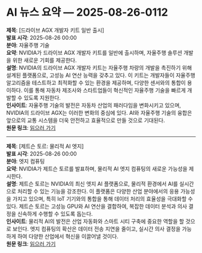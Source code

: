 # AI 뉴스 요약 — 2025-08-26-0112

**제목**: [드라이브 AGX 개발자 키트 일반 출시]  
**발표 시각**: 2025-08-26 00:00  
**분야**: 자율주행 기술  
**요약**: NVIDIA가 드라이브 AGX 개발자 키트를 일반에 출시하며, 자율주행 솔루션 개발을 위한 새로운 기회를 제공한다.  
**설명**: NVIDIA의 드라이브 AGX 개발자 키트는 자율주행 차량의 개발을 촉진하기 위해 설계된 플랫폼으로, 고성능 AI 연산 능력을 갖추고 있다. 이 키트는 개발자들이 자율주행 알고리즘을 테스트하고 최적화할 수 있는 환경을 제공하며, 다양한 센서와의 통합이 용이하다. 이를 통해 자동차 제조사와 스타트업들이 혁신적인 자율주행 기술을 빠르게 개발할 수 있도록 지원한다.  
**인사이트**: 자율주행 기술의 발전은 자동차 산업의 패러다임을 변화시키고 있으며, NVIDIA의 드라이브 AGX는 이러한 변화의 중심에 있다. AI와 자율주행 기술의 융합은 앞으로의 교통 시스템을 더욱 안전하고 효율적으로 만들 것으로 기대된다.  
**원문 링크**: [읽으러 가기](https://blogs.nvidia.com/blog/drive-agx-developer-kit-general-availability/)  

---

**제목**: [제트슨 토르: 물리적 AI 엣지]  
**발표 시각**: 2025-08-26 00:00  
**분야**: 엣지 컴퓨팅  
**요약**: NVIDIA가 제트슨 토르를 발표하며, 물리적 AI 엣지 컴퓨팅의 새로운 가능성을 제시한다.  
**설명**: 제트슨 토르는 NVIDIA의 최신 엣지 AI 플랫폼으로, 물리적 환경에서 AI를 실시간으로 처리할 수 있는 기능을 강조한다. 이 플랫폼은 다양한 산업 분야에서의 응용 가능성을 가지고 있으며, 특히 IoT 기기와의 통합을 통해 데이터 처리의 효율성을 극대화할 수 있다. 제트슨 토르는 고성능 GPU와 AI 연산을 결합하여, 복잡한 데이터 분석과 의사 결정을 신속하게 수행할 수 있도록 돕는다.  
**인사이트**: 물리적 AI의 발전은 산업 자동화와 스마트 시티 구축에 중요한 역할을 할 것으로 보인다. 엣지 컴퓨팅의 확산은 데이터 전송 지연을 줄이고, 실시간 의사 결정을 가능하게 하여 다양한 산업에서 혁신을 이끌어낼 것이다.  
**원문 링크**: [읽으러 가기](https://blogs.nvidia.com/blog/jetson-thor-physical-ai-edge/)  